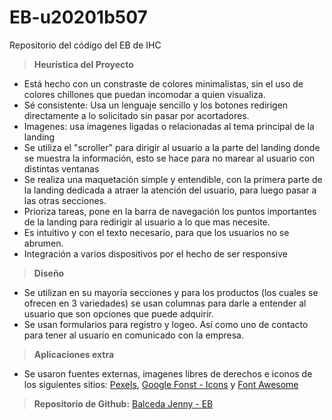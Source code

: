 # EB-u20201b507
Repositorio del código del EB de IHC

> **Heurística del Proyecto**


- Está hecho con un constraste de colores minimalistas, sin el uso de colores chillones que puedan incomodar a quien visualiza.
- Sé consistente: Usa un lenguaje sencillo y los botones redirigen directamente a lo solicitado sin pasar por acortadores.
- Imagenes: usa imagenes ligadas o relacionadas al tema principal de la landing
- Se utiliza el "scroller" para dirigir al usuario a la parte del landing donde se muestra la información, esto se hace para no marear al usuario con distintas ventanas
- Se realiza una maquetación simple y entendible, con la primera parte de la landing dedicada a atraer la atención del usuario, para luego pasar a las otras secciones.
- Prioriza tareas, pone en la barra de navegación los puntos importantes de la landing para redirigir al usuario a lo que mas necesite.
- Es intuitivo y con el texto necesario, para que los usuarios no se abrumen.
- Integración a varios dispositivos por el hecho de ser responsive

> **Diseño**

- Se utilizan en su mayoría secciones y para los productos (los cuales se ofrecen en 3 variedades) se usan columnas para darle a entender al usuario que son opciones que puede adquirir.
- Se usan formularios para registro y logeo. Así como uno de contacto para tener al usuario en comunicado con la empresa.

>**Aplicaciones extra**

- Se usaron fuentes externas, imagenes libres de derechos e iconos de los siguientes sitios:
[Pexels](https://www.pexels.com/), [Google Fonst -  Icons](https://fonts.google.com/) y [Font Awesome](https://fontawesome.com/)

>**Repositorio de Github:**
[Balceda Jenny -  EB](https://github.com/JennyBalceda/EB---u20201b507)

